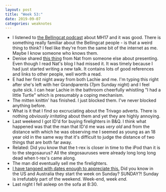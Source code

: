 ```yaml
---
layout: post
title: "Week 53:"
date: 2019-09-07
categories: weaknotes
---
```


* I listened to [the Bellingcat podcast](https://www.bellingcat.com/resources/podcasts/2019/07/17/mh17-episode-guide-1/) about MH17 and it was good. There is something really familiar about the Bellingcat people - is that a weird thing to think? I feel like they're from the same bit of the internet as me. Maybe I know someone who knows them.
* Denise shared [this thing](https://thefractionatingcolumn.com/2014/10/21/thoughts-on-presenting/) from Nat from someone else about presenting. Even though I read Nat's blog I had missed it. It was timely because I had just started writing a new talk. It contains lots of good references and links to other people, well worth a read.
* E had her first night away from both Lachie and me. I'm typing this right after she's left with her Grandparents (7pm Sunday night) and I feel quite sick. I can hear Lachie in the bathroom cheerfully whistling "I had a little Turtle" which is presumably a coping mechanism.
* The mitten knittin' has finished. I just blocked them. I've never blocked anything before.
* What is it that I find so excruciating about the Trivago adverts. There is nothing _obviously irritating_ about them and yet they are highly annoying.
* Last weekend I got ID'd for buying firelighters in B&Q. I think what happened was that the man that ID'd me was _very old_ and from the distance with which he was observing me I seemed as young as an 18 year old in the same way that it's difficult to judge the distance of two things that are both far away.
* Related: Did you know that the t-rex is closer in time to the iPod than it is to the stegosaurus? All the stegosauruses were already long long long dead when t-rex's came along.
* The man did eventually sell me the firelighters.
* [I have tangoed with dates enough to appreciate this.](http://yourcalendricalfallacyis.com/) Did you know in the US and Australia they start the week on Sunday? SUNDAY?! Sunday is irrefutably part of the weekend. Week-end, week _end_.
* Last night I fell asleep on the sofa at 8:30.
